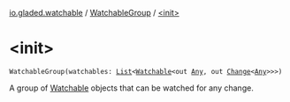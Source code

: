[io.gladed.watchable](../index.md) / [WatchableGroup](index.md) / [&lt;init&gt;](./-init-.md)

# &lt;init&gt;

`WatchableGroup(watchables: `[`List`](https://kotlinlang.org/api/latest/jvm/stdlib/kotlin.collections/-list/index.html)`<`[`Watchable`](../-watchable/index.md)`<out `[`Any`](https://kotlinlang.org/api/latest/jvm/stdlib/kotlin/-any/index.html)`, out `[`Change`](../-change.md)`<`[`Any`](https://kotlinlang.org/api/latest/jvm/stdlib/kotlin/-any/index.html)`>>>)`

A group of [Watchable](../-watchable/index.md) objects that can be watched for any change.

